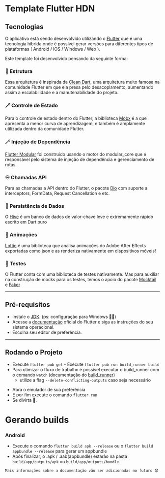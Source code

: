 # Template Flutter HDN

## Tecnologias

O aplicativo está sendo desenvolvido utilizando o [Flutter](https://flutter.dev/) que é uma tecnologia híbrida onde é possível gerar versões para diferentes tipos de plataformas ( Android / IOS / Windows / Web ).

Este template foi desenvolvido pensando da seguinte forma:

### 🧩 **Estrutura**

Essa arquitetura é inspirada da [Clean Dart](https://github.com/Flutterando/Clean-Dart), uma arquitetura muito famosa na comunidade Flutter em que ela presa pelo desacoplamento, aumentando assim a escalabilidade e a manutenabilidade do projeto.

### 🪄 **Controle de Estado**

Para o controle de estado dentro do Flutter, a biblioteca [Mobx](https://mobx.netlify.app) é a que apresenta a menor curva de aprendizagem, e também é amplamente utilizada dentro da comunidade Flutter.

### 🪄 **Injeção de Dependência**

[Flutter Modular](https://modular.flutterando.com.br/docs/flutter_modular/start/) foi construído usando o motor do modular_core que é responsável pelo sistema de injeção de dependência e gerenciamento de rotas.

### ♾️ **Chamadas API**

Para as chamadas a API dentro do Flutter, o pacote [Dio](https://pub.dev/packages/dio) com suporte a interceptors, FormData, Request Cancellation e etc.

### 🐝 **Persistência de Dados**

O [Hive](https://pub.dev/packages/hive) é um banco de dados de valor-chave leve e extremamente rápido escrito em Dart puro

### 🎉 **Animações**

[Lottie](https://pub.dev/packages/lottie) é uma biblioteca que analisa animações do Adobe After Effects exportadas como json e as renderiza nativamente em dispositivos móveis!

### 🔨 **Testes**

O Flutter conta com uma biblioteca de testes nativamente. Mas para auxiliar na construção de mocks para os testes, temos o apoio do pacote [Mocktail](https://pub.dev/packages/mocktail) e [Faker](https://pub.dev/packages/faker)

---

## Pré-requisitos

- Instale o [JDK](https://chocolatey.org/packages/jdk8). (ps: configuração para Windows 🐱‍🐉)
- Acesse a [documentação](https://flutter.dev/docs/get-started/install) oficial do Flutter e siga as instruções do seu sistema operacional.
- Escolha seu editor de preferência.

---

## Rodando o Projeto

- Execute `flutter pub get` - Execute `flutter pub run build_runner build`
- Para otimizar o fluxo de trabalho é possível executar o build_runner com o comando `watch` (documentação do [build_runner](https://pub.dev/packages/build_runner#built-in-commands))
  - utilize a flag `--delete-conflicting-outputs` caso seja necessário

* Abra o emulador de sua preferência
* E por fim execute o comando `flutter run`
* Se divirta 🎉.

# Gerando builds

### Android

- Execute o comando `flutter build apk --release` ou o `flutter build appbundle --release` para gerar um appbundle
- Após finalizar, o .apk / .aab(appbundle) estarão na pasta `build/app/outputs/apk` ou `build/app/outputs/bundle`

`Mais informações sobre a documentação vão ser adicionadas no futuro 😎`
